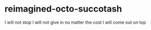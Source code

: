 # reimagined-octo-succotash
I will not stop I will not give in no matter the cost I will come out on top
